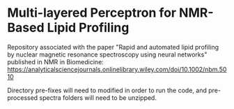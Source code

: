 # Multi-layered Perceptron for NMR-Based Lipid Profiling
Repository associated with the paper "Rapid and automated lipid profiling by nuclear magnetic resonance spectroscopy using neural networks" published in NMR in Biomedicine: https://analyticalsciencejournals.onlinelibrary.wiley.com/doi/10.1002/nbm.5010



Directory pre-fixes will need to modified in order to run the code, and pre-processed spectra folders will need to be unzipped.
